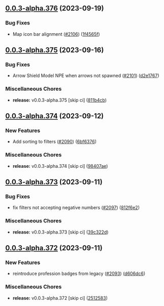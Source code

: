 ## [0.0.3-alpha.376](https://github.com/Wynntils/Artemis/compare/v0.0.3-alpha.375...v0.0.3-alpha.376) (2023-09-19)


### Bug Fixes

* Map icon bar alignment ([#2106](https://github.com/Wynntils/Artemis/issues/2106)) ([1f4565f](https://github.com/Wynntils/Artemis/commit/1f4565f2a6e26b27bc0f8cfb9a9e4c51f43e44e6))

## [0.0.3-alpha.375](https://github.com/Wynntils/Artemis/compare/v0.0.3-alpha.374...v0.0.3-alpha.375) (2023-09-16)


### Bug Fixes

* Arrow Shield Model NPE when arrows not spawned ([#2101](https://github.com/Wynntils/Artemis/issues/2101)) ([d2e1767](https://github.com/Wynntils/Artemis/commit/d2e176726d9dbd91308c39a68811d660e2720f84))


### Miscellaneous Chores

* **release:** v0.0.3-alpha.375 [skip ci] ([811b4cb](https://github.com/Wynntils/Artemis/commit/811b4cb4804de8ea27e922b81b8d4a9f9ed24d5c))

## [0.0.3-alpha.374](https://github.com/Wynntils/Artemis/compare/v0.0.3-alpha.373...v0.0.3-alpha.374) (2023-09-12)


### New Features

* Add sorting to filters ([#2090](https://github.com/Wynntils/Artemis/issues/2090)) ([6bf6376](https://github.com/Wynntils/Artemis/commit/6bf6376890079b033c47f92659210e086f97fb24))


### Miscellaneous Chores

* **release:** v0.0.3-alpha.374 [skip ci] ([98407ae](https://github.com/Wynntils/Artemis/commit/98407aeac84591726729f6fe51cdb80b99b46f8a))

## [0.0.3-alpha.373](https://github.com/Wynntils/Artemis/compare/v0.0.3-alpha.372...v0.0.3-alpha.373) (2023-09-11)


### Bug Fixes

* fix filters not accepting negative numbers ([#2097](https://github.com/Wynntils/Artemis/issues/2097)) ([812f6e2](https://github.com/Wynntils/Artemis/commit/812f6e2c0759916acc5fc698ae78af4f172bdddd))


### Miscellaneous Chores

* **release:** v0.0.3-alpha.373 [skip ci] ([39c322d](https://github.com/Wynntils/Artemis/commit/39c322d64c90c69e0a6f83c23183c36a89f7a142))

## [0.0.3-alpha.372](https://github.com/Wynntils/Artemis/compare/v0.0.3-alpha.371...v0.0.3-alpha.372) (2023-09-11)


### New Features

* reintroduce profession badges from legacy ([#2093](https://github.com/Wynntils/Artemis/issues/2093)) ([d606dc6](https://github.com/Wynntils/Artemis/commit/d606dc6ee93162ada59aa4c4fdc64e357909c4fa))


### Miscellaneous Chores

* **release:** v0.0.3-alpha.372 [skip ci] ([2512583](https://github.com/Wynntils/Artemis/commit/25125831f4dd8cb8c2c693b9a8d362f906b6aa2a))

